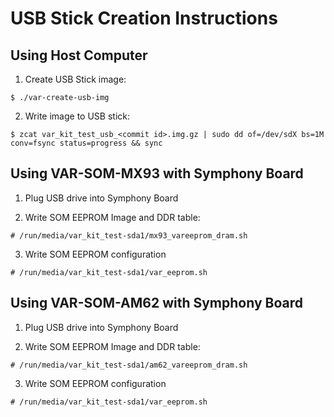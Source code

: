 # USB Stick Creation Instructions

## Using Host Computer

1. Create USB Stick image:

```
$ ./var-create-usb-img
```

2. Write image to USB stick:

```
$ zcat var_kit_test_usb_<commit id>.img.gz | sudo dd of=/dev/sdX bs=1M conv=fsync status=progress && sync
```

## Using VAR-SOM-MX93 with Symphony Board

1. Plug USB drive into Symphony Board

2. Write SOM EEPROM Image and DDR table:

```
# /run/media/var_kit_test-sda1/mx93_vareeprom_dram.sh
```

3. Write SOM EEPROM configuration

```
# /run/media/var_kit_test-sda1/var_eeprom.sh
```

## Using VAR-SOM-AM62 with Symphony Board

1. Plug USB drive into Symphony Board

2. Write SOM EEPROM Image and DDR table:

```
# /run/media/var_kit_test-sda1/am62_vareeprom_dram.sh
```

3. Write SOM EEPROM configuration

```
# /run/media/var_kit_test-sda1/var_eeprom.sh
```
